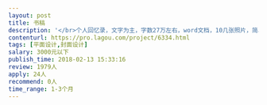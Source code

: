 ```yaml
---                
layout: post       
title: 书稿           
description: '</br>个人回忆录，文字为主，字数27万左右，word文档，10几张照片，简单内版及封面。工期充裕。不需正式出版，基础水平即可。</br>'     
contenturl: https://pro.lagou.com/project/6334.html      
tags: [平面设计,封面设计]            
salary: 3000元以下          
publish_time: 2018-02-13 15:33:16         
review: 1979人                   
apply: 24人                   
recommend: 0人                   
time_range: 1-3个月              
---                 
```

